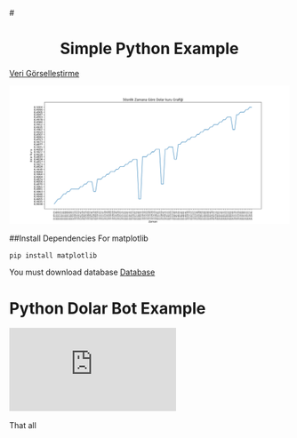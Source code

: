 #<h1 align="center"> Simple Python Example</h1> 

[Veri Görselleştirme](https://github.com/okanyesil/python/blob/master/veriGorsellestirme.py)

![picture](https://github.com/okanyesil/python/blob/master/veriGorsellestirme.PNG)

##Install Dependencies
For matplotlib
```
pip install matplotlib
```
You must download database [Database](https://github.com/okanyesil/python/blob/master/dolarVeritabani.db)

# Python Dolar Bot Example
![SeeTheExample](https://github.com/okanyesil/python/blob/master/dolarKur.md)

That all

